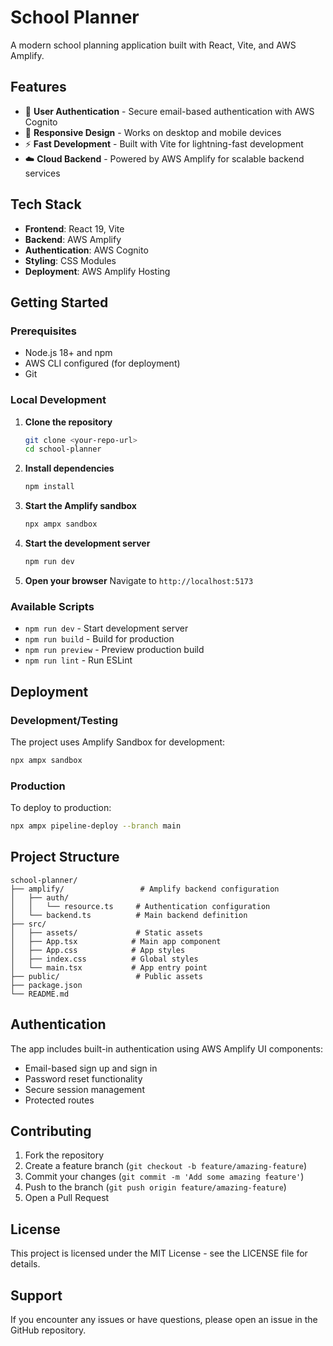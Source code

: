 # School Planner

A modern school planning application built with React, Vite, and AWS Amplify.

## Features

- 🔐 **User Authentication** - Secure email-based authentication with AWS Cognito
- 📱 **Responsive Design** - Works on desktop and mobile devices
- ⚡ **Fast Development** - Built with Vite for lightning-fast development
- ☁️ **Cloud Backend** - Powered by AWS Amplify for scalable backend services

## Tech Stack

- **Frontend**: React 19, Vite
- **Backend**: AWS Amplify
- **Authentication**: AWS Cognito
- **Styling**: CSS Modules
- **Deployment**: AWS Amplify Hosting

## Getting Started

### Prerequisites

- Node.js 18+ and npm
- AWS CLI configured (for deployment)
- Git

### Local Development

1. **Clone the repository**

   ```bash
   git clone <your-repo-url>
   cd school-planner
   ```

2. **Install dependencies**

   ```bash
   npm install
   ```

3. **Start the Amplify sandbox**

   ```bash
   npx ampx sandbox
   ```

4. **Start the development server**

   ```bash
   npm run dev
   ```

5. **Open your browser**
   Navigate to `http://localhost:5173`

### Available Scripts

- `npm run dev` - Start development server
- `npm run build` - Build for production
- `npm run preview` - Preview production build
- `npm run lint` - Run ESLint

## Deployment

### Development/Testing

The project uses Amplify Sandbox for development:

```bash
npx ampx sandbox
```

### Production

To deploy to production:

```bash
npx ampx pipeline-deploy --branch main
```

## Project Structure

```
school-planner/
├── amplify/                 # Amplify backend configuration
│   ├── auth/
│   │   └── resource.ts     # Authentication configuration
│   └── backend.ts          # Main backend definition
├── src/
│   ├── assets/             # Static assets
│   ├── App.tsx            # Main app component
│   ├── App.css            # App styles
│   ├── index.css          # Global styles
│   └── main.tsx           # App entry point
├── public/                 # Public assets
├── package.json
└── README.md
```

## Authentication

The app includes built-in authentication using AWS Amplify UI components:

- Email-based sign up and sign in
- Password reset functionality
- Secure session management
- Protected routes

## Contributing

1. Fork the repository
2. Create a feature branch (`git checkout -b feature/amazing-feature`)
3. Commit your changes (`git commit -m 'Add some amazing feature'`)
4. Push to the branch (`git push origin feature/amazing-feature`)
5. Open a Pull Request

## License

This project is licensed under the MIT License - see the LICENSE file for details.

## Support

If you encounter any issues or have questions, please open an issue in the GitHub repository.
